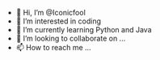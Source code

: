 - 👋 Hi, I’m @Iconicfool
- 👀 I’m interested in coding
- 🌱 I’m currently learning Python and Java
- 💞️ I’m looking to collaborate on ...
- 📫 How to reach me ...

<!---
Iconicfool/Iconicfool is a ✨ special ✨ repository because its `README.md` (this file) appears on your GitHub profile.
You can click the Preview link to take a look at your changes.
--->

